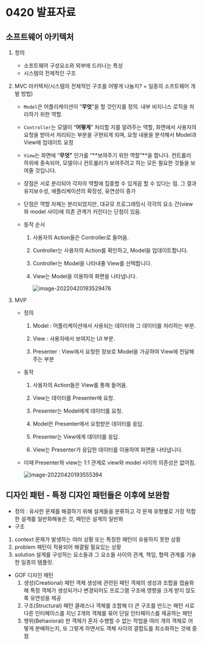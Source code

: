 # 0420 발표자료



## 소프트웨어 아키텍처



1. 정의 

   - 소프트웨어 구성요소와 외부에 드러나는 특성
   - 시스템의 전체적인 구조

2. MVC 아키텍처(시스템의 전체적인 구조를 어떻게 나눌지? + 일종의 소프트웨어 개발 방법) 

   - `Model`은 어플리케이션이 “**무엇**”을 할 것인지를 정의. 내부 비지니스 로직을 처리하기 위한 역할.

   - `Controller`는 모델이 “**어떻게**” 처리할 지를 알려주는 역할,  화면에서 사용자의 요청을 받아서 처리되는 부분을 구현되게 되며, 요청 내용을 분석해서 Model과 View에 업데이트 요청

   - `View`는 화면에 “**무엇”** 인가를 “**보여주기 위한 역할”**을 합니다. 컨트롤러 하위에 종속되어, 모델이나 컨트롤러가 보여주려고 하는 모든 필요한 것들을 보여줄 것입니다.

   - 장점은 서로 분리되어 각자의 역할에 집중할 수 있게끔 할 수 있다는 점. 그 결과 유지보수성, 애플리케이션의 확장성, 유연성이 증가 

   - 단점은 역할 자체는 분리되었지만, 대규모 프로그래밍시 각각의 요소 간(view와 model 사이)에 의존 관계가 커진다는 단점이 있음.

   - 동작 순서

     1. 사용자의 Action들은 Controller로 들어옴.

     2. Controller는 사용자의 Action를 확인하고, Model을 업데이트합니다.

     3. Controller는 Model을 나타내줄 View를 선택합니다.

     4. View는 Model을 이용하여 화면을 나타냅니다.

        ![image-20220420193529476](0420_design_patterns.assets/image-20220420193529476.png)

3. MVP 

   - 정의

     1. Model : 어플리케이션에서 사용되는 데이터와 그 데이터를 처리하는 부분.

     2. View : 사용자에서 보여지는 UI 부분.

     3. Presenter : View에서 요청한 정보로 Model을 가공하여 View에 전달해 주는 부분

   - 동작

     1. 사용자의 Action들은 View를 통해 들어옴.

     2. View는 데이터를 Presenter에 요청.

     3. Presenter는 Model에게 데이터를 요청.

     4. Model은 Presenter에서 요청받은 데이터를 응답.

     5. Presenter는 View에게 데이터를 응답.

     6. View는 Presenter가 응답한 데이터를 이용하여 화면을 나타냅니다.

   - 이때 Presenter와 view는 1:1 관계로 view와 model 사이의  의존성은 없어짐.

     ![image-20220420193555394](0420_design_patterns.assets/image-20220420193555394.png)



## 디자인 패턴 -  특정 디자인 패턴들은 이후에 보완함

- 정의 : 유사한 문제를 해결하기 위해 설계들을 분류하고 각 문제 유형별로 가장 적합한 설계를 일반화해놓은 것, 패턴은 설계의 일반화
-  구조
  1. context
     문제가 발생하는 여러 상황 또는 특정한 패턴이 유용하지 못한 상황
  2. problem
     패턴이 적용되어 해결될 필요있는 상황
  3. solution
     설계를 구성하는 요소들과 그 요소들 사이의 관계, 책임, 협력 관계를 기술한 일종의 템플릿.

- GOF 디자인 패턴
  1. 생성(Creational) 패턴
     객체 생성에 관련된 패턴
     객체의 생성과 조합을 캡슐화해 특정 객체가 생성되거나 변경되어도 프로그램 구조에 영향을 크게 받지 않도록 유연성을 제공
  2. 구조(Structural) 패턴
     클래스나 객체를 조합해 더 큰 구조를 만드는 패턴
     서로 다른 인터페이스를 지닌 2개의 객체를 묶어 단일 인터페이스를 제공하는 패턴
  3. 행위(Behavioral)
     한 객체가 혼자 수행할 수 없는 작업을 여러 개의 객체로 어떻게 분배하는지, 또 그렇게 하면서도 객체 사이의 결합도를 최소화하는 것에 중점